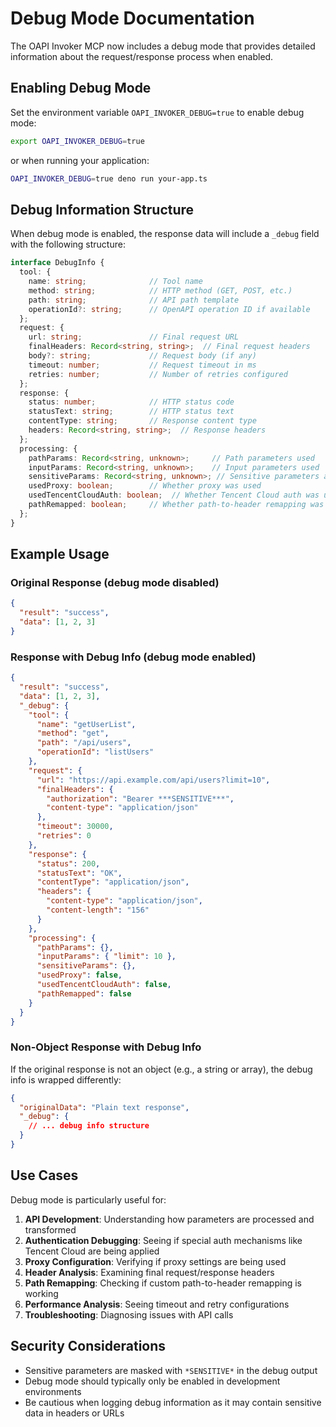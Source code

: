 # Debug Mode Documentation

The OAPI Invoker MCP now includes a debug mode that provides detailed information about the request/response process when enabled.

## Enabling Debug Mode

Set the environment variable `OAPI_INVOKER_DEBUG=true` to enable debug mode:

```bash
export OAPI_INVOKER_DEBUG=true
```

or when running your application:

```bash
OAPI_INVOKER_DEBUG=true deno run your-app.ts
```

## Debug Information Structure

When debug mode is enabled, the response data will include a `_debug` field with the following structure:

```typescript
interface DebugInfo {
  tool: {
    name: string;              // Tool name
    method: string;            // HTTP method (GET, POST, etc.)
    path: string;              // API path template
    operationId?: string;      // OpenAPI operation ID if available
  };
  request: {
    url: string;               // Final request URL
    finalHeaders: Record<string, string>;  // Final request headers
    body?: string;             // Request body (if any)
    timeout: number;           // Request timeout in ms
    retries: number;           // Number of retries configured
  };
  response: {
    status: number;            // HTTP status code
    statusText: string;        // HTTP status text
    contentType: string;       // Response content type
    headers: Record<string, string>;  // Response headers
  };
  processing: {
    pathParams: Record<string, unknown>;     // Path parameters used
    inputParams: Record<string, unknown>;    // Input parameters used
    sensitiveParams: Record<string, unknown>; // Sensitive parameters applied
    usedProxy: boolean;        // Whether proxy was used
    usedTencentCloudAuth: boolean;  // Whether Tencent Cloud auth was used
    pathRemapped: boolean;     // Whether path-to-header remapping was used
  };
}
```

## Example Usage

### Original Response (debug mode disabled)
```json
{
  "result": "success",
  "data": [1, 2, 3]
}
```

### Response with Debug Info (debug mode enabled)
```json
{
  "result": "success",
  "data": [1, 2, 3],
  "_debug": {
    "tool": {
      "name": "getUserList",
      "method": "get",
      "path": "/api/users",
      "operationId": "listUsers"
    },
    "request": {
      "url": "https://api.example.com/api/users?limit=10",
      "finalHeaders": {
        "authorization": "Bearer ***SENSITIVE***",
        "content-type": "application/json"
      },
      "timeout": 30000,
      "retries": 0
    },
    "response": {
      "status": 200,
      "statusText": "OK",
      "contentType": "application/json",
      "headers": {
        "content-type": "application/json",
        "content-length": "156"
      }
    },
    "processing": {
      "pathParams": {},
      "inputParams": { "limit": 10 },
      "sensitiveParams": {},
      "usedProxy": false,
      "usedTencentCloudAuth": false,
      "pathRemapped": false
    }
  }
}
```

### Non-Object Response with Debug Info
If the original response is not an object (e.g., a string or array), the debug info is wrapped differently:

```json
{
  "originalData": "Plain text response",
  "_debug": {
    // ... debug info structure
  }
}
```

## Use Cases

Debug mode is particularly useful for:

1. **API Development**: Understanding how parameters are processed and transformed
2. **Authentication Debugging**: Seeing if special auth mechanisms like Tencent Cloud are being applied
3. **Proxy Configuration**: Verifying if proxy settings are being used
4. **Header Analysis**: Examining final request/response headers
5. **Path Remapping**: Checking if custom path-to-header remapping is working
6. **Performance Analysis**: Seeing timeout and retry configurations
7. **Troubleshooting**: Diagnosing issues with API calls

## Security Considerations

- Sensitive parameters are masked with `*SENSITIVE*` in the debug output
- Debug mode should typically only be enabled in development environments
- Be cautious when logging debug information as it may contain sensitive data in headers or URLs
